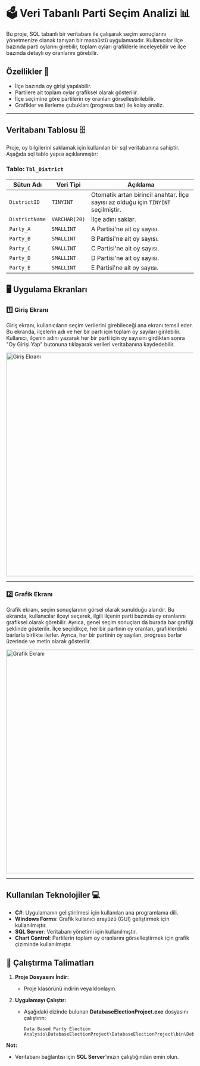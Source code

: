 # 🗳️ Veri Tabanlı Parti Seçim Analizi 📊

Bu proje, SQL tabanlı bir veritabanı ile çalışarak seçim sonuçlarını yönetmenize olanak tanıyan bir masaüstü uygulamasıdır. Kullanıcılar ilçe bazında parti oylarını girebilir, toplam oyları grafiklerle inceleyebilir ve ilçe bazında detaylı oy oranlarını görebilir.

## Özellikler 🚀

- İlçe bazında oy girişi yapılabilir.
- Partilere ait toplam oylar grafiksel olarak gösterilir.
- İlçe seçimine göre partilerin oy oranları görselleştirilebilir.
- Grafikler ve ilerleme çubukları (progress bar) ile kolay analiz.

---

## Veritabanı Tablosu 🗄️

Proje, oy bilgilerini saklamak için kullanılan bir sql veritabanına sahiptir. Aşağıda sql tablo yapısı açıklanmıştır:

### Tablo: `Tbl_District`

| Sütun Adı    | Veri Tipi   | Açıklama                                                |
|--------------|-------------|--------------------------------------------------------|
| `DistrictID` | `TINYINT`   | Otomatik artan birincil anahtar. İlçe sayısı az olduğu için `TINYINT` seçilmiştir. |
| `DistrictName` | `VARCHAR(20)` | İlçe adını saklar.                                     |
| `Party_A`    | `SMALLINT`  | A Partisi'ne ait oy sayısı.                             |
| `Party_B`    | `SMALLINT`  | B Partisi'ne ait oy sayısı.                             |
| `Party_C`    | `SMALLINT`  | C Partisi'ne ait oy sayısı.                             |
| `Party_D`    | `SMALLINT`  | D Partisi'ne ait oy sayısı.                             |
| `Party_E`    | `SMALLINT`  | E Partisi'ne ait oy sayısı.    

## 🖥️ Uygulama Ekranları

### 1️⃣ Giriş Ekranı
Giriş ekranı, kullanıcıların seçim verilerini girebileceği ana ekranı temsil eder. Bu ekranda, ilçelerin adı ve her bir parti için toplam oy sayıları girilebilir. Kullanıcı, ilçenin adını yazarak her bir parti için oy sayısını girdikten sonra "Oy Girişi Yap" butonuna tıklayarak verileri veritabanına kaydedebilir.

<img src="images/entry_screen.png" alt="Giriş Ekranı" width="600">

---

### 2️⃣ Grafik Ekranı
Grafik ekranı, seçim sonuçlarının görsel olarak sunulduğu alandır. Bu ekranda, kullanıcılar ilçeyi seçerek, ilgili ilçenin parti bazında oy oranlarını grafiksel olarak görebilir. Ayrıca, genel seçim sonuçları da burada bar grafiği şeklinde gösterilir. İlçe seçildikçe, her bir partinin oy oranları, grafiklerdeki barlarla birlikte ilerler. Ayrıca, her bir partinin oy sayıları, progress barlar üzerinde ve metin olarak gösterilir. 

<img src="images/graphics_screen.png" alt="Grafik Ekranı" width="600">

---

## Kullanılan Teknolojiler 💻

- **C#**: Uygulamanın geliştirilmesi için kullanılan ana programlama dili.
- **Windows Forms**: Grafik kullanıcı arayüzü (GUI) geliştirmek için kullanılmıştır.
- **SQL Server**: Veritabanı yönetimi için kullanılmıştır.
- **Chart Control**: Partilerin toplam oy oranlarını görselleştirmek için grafik çiziminde kullanılmıştır.

## 🚀 Çalıştırma Talimatları

1. **Proje Dosyasını İndir:**  
   - Proje klasörünü indirin veya klonlayın.

2. **Uygulamayı Çalıştır:**  
   - Aşağıdaki dizinde bulunan **DatabaseElectionProject.exe** dosyasını çalıştırın:  
     ```
     Data Based Party Election Analysis\DatabaseElectionProject\DatabaseElectionProject\bin\Debug\
     ```

 **Not:**  
   - Veritabanı bağlantısı için **SQL Server**'ınızın çalıştığından emin olun.

